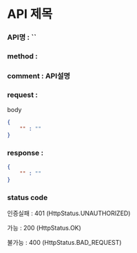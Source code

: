 # API 제목
### API명 : ``

### method : 

### comment : API설명

### request :

body
~~~json
{
    "" : ""
}
~~~

### response :
~~~json
{
    "" : ""
}
~~~
### status code
인증실패 : 401 (HttpStatus.UNAUTHORIZED)

가능 : 200 (HttpStatus.OK)

불가능 : 400 (HttpStatus.BAD_REQUEST)